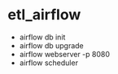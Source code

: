 # etl_airflow

- airflow db init
- airflow db upgrade
- airflow webserver -p 8080
- airflow scheduler
